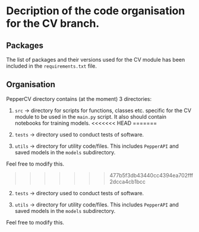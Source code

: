 # Decription of the code organisation for the CV branch.

## Packages

The list of packages and their versions used for the CV module has been included in the ```requirements.txt``` file.

## Organisation

PepperCV directory contains (at the moment) 3 directories:

1) ```src``` -> directory for scripts for functions, classes etc. specific for the CV module to be used in the ```main.py``` script. It also should contain notebooks for training models.
<<<<<<< HEAD
=======

2) ```tests``` -> directory used to conduct tests of software.

3) ```utils``` -> directory for utility code/files. This includes ```PepperAPI``` and saved models in the ```models``` subdirectory.


Feel free to modify this.
>>>>>>> 477b5f3db43440cc4394ea702fff2dcca4cb1bcc

2) ```tests``` -> directory used to conduct tests of software.

3) ```utils``` -> directory for utility code/files. This includes ```PepperAPI``` and saved models in the ```models``` subdirectory.


Feel free to modify this.